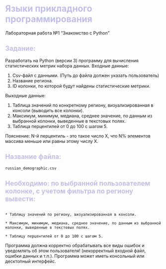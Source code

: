 # <span style="color:#C0BFEC"> Языки прикладного программирования
Лабораторная работа №1 “Знакомство с Python”
</span>

## <span style="color:#C0BFEC">Задание:
Разработать на Python (версии 3) программу для вычисления статистических метрик набора данных. 
Входные данные: 
1) Сsv-файл с данными. (Путь до файла должен указать пользователь)
2) Название региона. 
3) ID колонки, по которой будут найдены статистические метрики.
</span>

Выходные данные:
1) Таблица значений по конкретному региону, визуализированная в консоли (выводить все колонки).
2) Максимум, минимум, медиана, среднее значение, по данным из выбранной колонки, выведенные в текстовых полях. 
3) Таблица перцентилей от 0 до 100 с шагом 5. 

Пояснение: N-й перцентиль - это такое число X, что N% элементов массива меньше или равны этому числу X. 

## <span style="color:#C0BFEC">Название файла:</span>

```
russian_demographic.csv
```

## <span style="color:#C0BFEC">Необходимо: по выбранной пользователем колонке, с учетом фильтра по региону вывести:</span>

```

* Таблицу значений по региону, визуализированная в консоли.

* Максимум, минимум, медиана, среднее значение, по данным из выбранной колонки, выведенные в текстовых полях.

* Таблицу перцентилей от 0 до 100 с шагом 5.

```

Программа должна корректно обрабатывать все виды ошибок и уведомлять об этом пользователя! (некорректный входной файл, ошибки данных и т.п.). Программа может иметь консольный или десктопный интерфейс.
